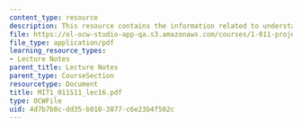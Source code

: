 ```yaml
---
content_type: resource
description: This resource contains the information related to understatement of risks.
file: https://ol-ocw-studio-app-qa.s3.amazonaws.com/courses/1-011-project-evaluation-spring-2011/4d7b7b0cdd35b0103877c6e23b4f502c_MIT1_011S11_lec16.pdf
file_type: application/pdf
learning_resource_types:
- Lecture Notes
parent_title: Lecture Notes
parent_type: CourseSection
resourcetype: Document
title: MIT1_011S11_lec16.pdf
type: OCWFile
uid: 4d7b7b0c-dd35-b010-3877-c6e23b4f502c
---
```

